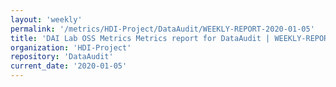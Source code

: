 ```yaml
---
layout: 'weekly'
permalink: '/metrics/HDI-Project/DataAudit/WEEKLY-REPORT-2020-01-05'
title: 'DAI Lab OSS Metrics Metrics report for DataAudit | WEEKLY-REPORT-2020-01-05'
organization: 'HDI-Project'
repository: 'DataAudit'
current_date: '2020-01-05'
---
```

